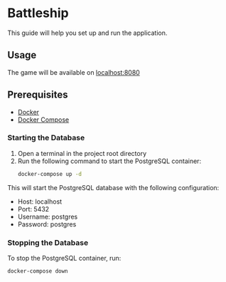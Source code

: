 # Battleship

This guide will help you set up and run the application.

## Usage

The game will be available on [localhost:8080](http://localhost:8080)

## Prerequisites

- [Docker](https://www.docker.com/get-started)
- [Docker Compose](https://docs.docker.com/compose/install/)

### Starting the Database

1. Open a terminal in the project root directory
2. Run the following command to start the PostgreSQL container:
   ```bash
   docker-compose up -d
   ```

This will start the PostgreSQL database with the following configuration:
- Host: localhost
- Port: 5432
- Username: postgres
- Password: postgres

### Stopping the Database

To stop the PostgreSQL container, run:
```bash
docker-compose down
```
